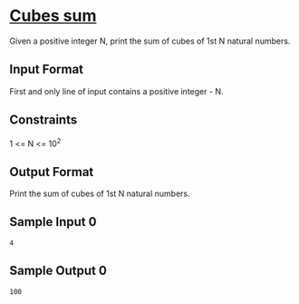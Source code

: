 # [Cubes sum](https://www.hackerrank.com/contests/smart-interviews-basic/challenges/si-basic-cubes-sum/problem)

Given a positive integer N, print the sum of cubes of 1st N natural numbers.

## Input Format

First and only line of input contains a positive integer - N.

## Constraints

1 <= N <= 10<sup>2</sup>

## Output Format

Print the sum of cubes of 1st N natural numbers.

## Sample Input 0
```
4
```
## Sample Output 0
```
100
```